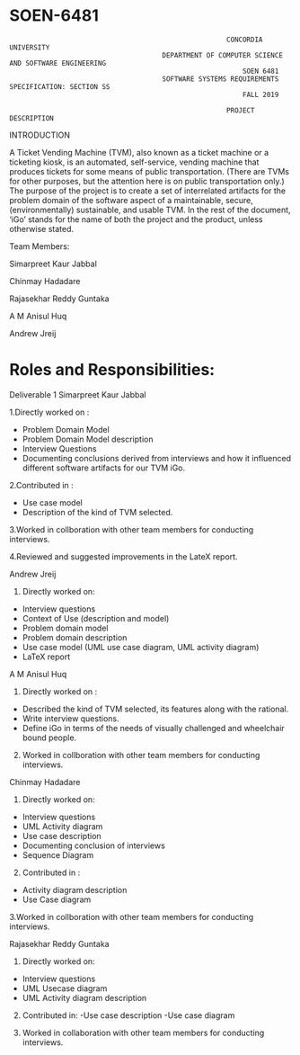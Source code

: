 # SOEN-6481
                                                          CONCORDIA UNIVERSITY
                                          DEPARTMENT OF COMPUTER SCIENCE AND SOFTWARE ENGINEERING
                                                              SOEN 6481
                                          SOFTWARE SYSTEMS REQUIREMENTS SPECIFICATION: SECTION SS
                                                              FALL 2019
  
                                                          PROJECT DESCRIPTION
INTRODUCTION

A Ticket Vending Machine (TVM), also known as a ticket machine or a ticketing kiosk,
is an automated, self-service, vending machine that produces tickets for some means of
public transportation. (There are TVMs for other purposes, but the attention here is on
public transportation only.)
The purpose of the project is to create a set of interrelated artifacts for the problem
domain of the software aspect of a maintainable, secure, (environmentally) sustainable,
and usable TVM. In the rest of the document, ‘iGo’ stands for the name of both the
project and the product, unless otherwise stated.

Team Members:

Simarpreet Kaur Jabbal 

Chinmay Hadadare

Rajasekhar Reddy Guntaka

A M Anisul Huq

Andrew Jreij

# Roles and Responsibilities:
Deliverable 1
Simarpreet Kaur Jabbal 

1.Directly worked on :
- Problem Domain Model
- Problem Domain Model description
- Interview Questions
- Documenting conclusions derived from interviews and how it
  influenced different software artifacts for our TVM iGo.

2.Contributed in :
- Use case model
- Description of the kind of TVM selected.

3.Worked in collboration with other team members for conducting interviews.

4.Reviewed and suggested improvements in the LateX report.

Andrew Jreij

1. Directly worked on:
  - Interview questions
  - Context of Use (description and model)
  - Problem domain model
  - Problem domain description
  - Use case model (UML use case diagram, UML activity diagram)
  - LaTeX report
  
 A M Anisul Huq
 
 
  1. Directly worked on :
  - Described the kind of TVM selected, its features along with the rational. 
  - Write interview questions.
  - Define iGo in terms of the needs of visually challenged and wheelchair bound people.
  
 2. Worked in collboration with other team members for conducting interviews.




Chinmay Hadadare

1. Directly worked on:
  - Interview questions
  - UML Activity diagram
  - Use case description
  - Documenting conclusion of interviews
  - Sequence Diagram

2. Contributed in :
  - Activity diagram description
  - Use Case diagram
  
3.Worked in collboration with other team members for conducting interviews.





Rajasekhar Reddy Guntaka

1. Directly worked on:
  - Interview questions
  - UML Usecase diagram
  - UML Activity diagram description
  
  
2. Contributed in:
   -Use case description
   -Use case diagram

3. Worked in collaboration with other team members for conducting interviews.
